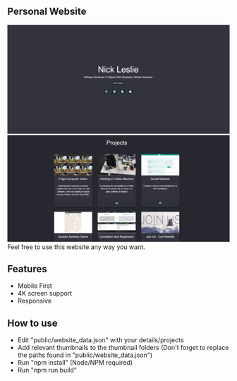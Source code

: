 ## Personal Website

![Title Section](./Pictures/titlepage.png)
![Projects Section](./Pictures/projects.png)
Feel free to use this website any way you want.

## Features
- Mobile First
- 4K screen support
- Responsive

## How to use

- Edit "public/website_data.json" with your details/projects
- Add relevant thumbnails to the thumbnail folders (Don't forget to replace the paths found in "public/website_data.json")
- Run "npm install" (Node/NPM required)
- Run "npm run build"